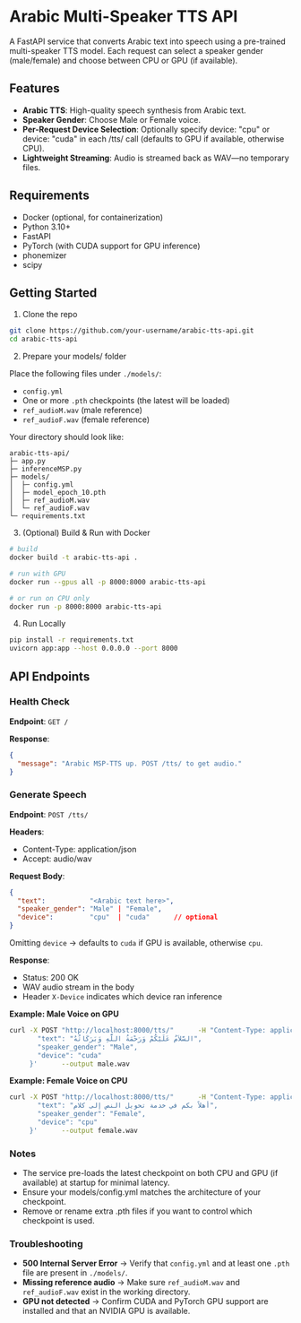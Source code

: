 
# Arabic Multi-Speaker TTS API

A FastAPI service that converts Arabic text into speech using a pre-trained multi-speaker TTS model. Each request can select a speaker gender (male/female) and choose between CPU or GPU (if available).

## Features

- **Arabic TTS**: High-quality speech synthesis from Arabic text.
- **Speaker Gender**: Choose Male or Female voice.
- **Per-Request Device Selection**: Optionally specify device: "cpu" or device: "cuda" in each /tts/ call (defaults to GPU if available, otherwise CPU).
- **Lightweight Streaming**: Audio is streamed back as WAV—no temporary files.

## Requirements

- Docker (optional, for containerization)
- Python 3.10+
- FastAPI
- PyTorch (with CUDA support for GPU inference)
- phonemizer
- scipy

## Getting Started

1. Clone the repo

```bash
git clone https://github.com/your-username/arabic-tts-api.git
cd arabic-tts-api
```

2. Prepare your models/ folder

Place the following files under `./models/`:

- `config.yml`
- One or more `.pth` checkpoints (the latest will be loaded)
- `ref_audioM.wav` (male reference)
- `ref_audioF.wav` (female reference)

Your directory should look like:

```
arabic-tts-api/
├─ app.py
├─ inferenceMSP.py
├─ models/
│  ├─ config.yml
│  ├─ model_epoch_10.pth
│  ├─ ref_audioM.wav
│  └─ ref_audioF.wav
└─ requirements.txt
```

3. (Optional) Build & Run with Docker

```bash
# build
docker build -t arabic-tts-api .

# run with GPU
docker run --gpus all -p 8000:8000 arabic-tts-api

# or run on CPU only
docker run -p 8000:8000 arabic-tts-api
```

4. Run Locally

```bash
pip install -r requirements.txt
uvicorn app:app --host 0.0.0.0 --port 8000
```

## API Endpoints

### Health Check

**Endpoint**: `GET /`

**Response**:

```json
{ 
  "message": "Arabic MSP-TTS up. POST /tts/ to get audio." 
}
```

### Generate Speech

**Endpoint**: `POST /tts/`

**Headers**:

- Content-Type: application/json
- Accept: audio/wav

**Request Body**:

```json
{
  "text":           "<Arabic text here>",
  "speaker_gender": "Male" | "Female",
  "device":         "cpu"  | "cuda"      // optional
}
```

Omitting `device` → defaults to `cuda` if GPU is available, otherwise `cpu`.

**Response**:

- Status: 200 OK
- WAV audio stream in the body
- Header `X-Device` indicates which device ran inference

**Example: Male Voice on GPU**

```bash
curl -X POST "http://localhost:8000/tts/"      -H "Content-Type: application/json"      -d '{
       "text": "السَّلاَمُ عَلَيْكُمْ وَرَحْمَةُ اللَّهِ وَبَرَكَاتُهُ",
       "speaker_gender": "Male",
       "device": "cuda"
     }'      --output male.wav
```

**Example: Female Voice on CPU**

```bash
curl -X POST "http://localhost:8000/tts/"      -H "Content-Type: application/json"      -d '{
       "text": "أهلاً بكم في خدمة تحويل النص إلى كلام",
       "speaker_gender": "Female",
       "device": "cpu"
     }'      --output female.wav
```

### Notes

- The service pre-loads the latest checkpoint on both CPU and GPU (if available) at startup for minimal latency.
- Ensure your models/config.yml matches the architecture of your checkpoint.
- Remove or rename extra .pth files if you want to control which checkpoint is used.

### Troubleshooting

- **500 Internal Server Error** → Verify that `config.yml` and at least one `.pth` file are present in `./models/`.
- **Missing reference audio** → Make sure `ref_audioM.wav` and `ref_audioF.wav` exist in the working directory.
- **GPU not detected** → Confirm CUDA and PyTorch GPU support are installed and that an NVIDIA GPU is available.
